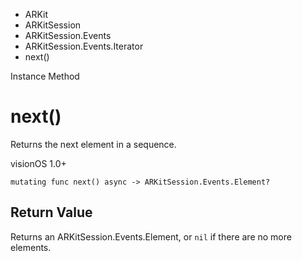 

- ARKit
- ARKitSession
- ARKitSession.Events
- ARKitSession.Events.Iterator
-  next() 

Instance Method

# next()

Returns the next element in a sequence.

visionOS 1.0+

``` source
mutating func next() async -> ARKitSession.Events.Element?
```

## Return Value

Returns an ARKitSession.Events.Element, or `nil` if there are no more elements.

